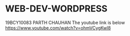 # WEB-DEV-WORDPRESS
19BCY10083
PARTH CHAUHAN
The youtube link is below
https://www.youtube.com/watch?v=ohmVCygKwl8
